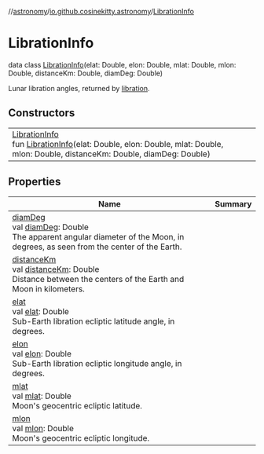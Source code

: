 //[astronomy](../../../index.md)/[io.github.cosinekitty.astronomy](../index.md)/[LibrationInfo](index.md)

# LibrationInfo

data class [LibrationInfo](index.md)(elat: Double, elon: Double, mlat: Double, mlon: Double, distanceKm: Double, diamDeg: Double)

Lunar libration angles, returned by [libration](../libration.md).

## Constructors

| | |
|---|---|
| [LibrationInfo](-libration-info.md)<br>fun [LibrationInfo](-libration-info.md)(elat: Double, elon: Double, mlat: Double, mlon: Double, distanceKm: Double, diamDeg: Double) |

## Properties

| Name | Summary |
|---|---|
| [diamDeg](diam-deg.md)<br>val [diamDeg](diam-deg.md): Double<br>The apparent angular diameter of the Moon, in degrees, as seen from the center of the Earth. |
| [distanceKm](distance-km.md)<br>val [distanceKm](distance-km.md): Double<br>Distance between the centers of the Earth and Moon in kilometers. |
| [elat](elat.md)<br>val [elat](elat.md): Double<br>Sub-Earth libration ecliptic latitude angle, in degrees. |
| [elon](elon.md)<br>val [elon](elon.md): Double<br>Sub-Earth libration ecliptic longitude angle, in degrees. |
| [mlat](mlat.md)<br>val [mlat](mlat.md): Double<br>Moon's geocentric ecliptic latitude. |
| [mlon](mlon.md)<br>val [mlon](mlon.md): Double<br>Moon's geocentric ecliptic longitude. |
